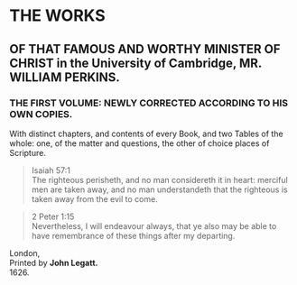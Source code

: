 # THE WORKS

## OF THAT FAMOUS AND WORTHY MINISTER OF CHRIST in the University of Cambridge, MR. WILLIAM PERKINS.

### THE FIRST VOLUME: NEWLY CORRECTED ACCORDING TO HIS OWN COPIES.

With distinct chapters, and contents of every Book, and two Tables of the whole: one, of the matter and questions, the other of choice places of Scripture.

> Isaiah 57:1  
> The righteous perisheth, and no man considereth it in heart: merciful men are taken away, and no man understandeth that the righteous is taken away from the evil to come.

> 2 Peter 1:15  
> Nevertheless, I will endeavour always, that ye also may be able to have remembrance of these things after my departing.

London,  
Printed by **John Legatt.**  
1626.  
